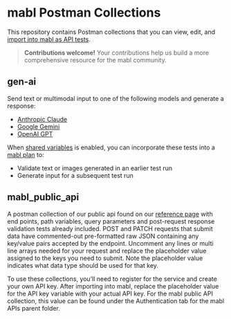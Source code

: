 # mabl Postman Collections
This repository contains Postman collections that you can view, edit, and [import into mabl as API tests](https://help.mabl.com/hc/en-us/articles/19078193969940).

> **Contributions welcome!**
> Your contributions help us build a more comprehensive resource for the mabl community.
  
## gen-ai
Send text or multimodal input to one of the following models and generate a response:
- [Anthropic Claude](https://docs.anthropic.com/en/api/getting-started)
- [Google Gemini](https://ai.google.dev/gemini-api/docs)
- [OpenAI GPT](https://platform.openai.com/docs/api-reference/introduction)

When [shared variables](https://help.mabl.com/hc/articles/17750199158804) is enabled, you can incorporate these tests into a [mabl plan](https://help.mabl.com/hc/articles/17780887930516) to:
- Validate text or images generated in an earlier test run
- Generate input for a subsequent test run

## mabl_public_api
A postman collection of our public api found on our [reference page](https://api.help.mabl.com/reference) with end points, path variables, query parameters and post-request response validation tests already included. POST and PATCH requests that submit data have commented-out pre-formatted raw JSON containing any key/value pairs accepted by the endpoint. Uncomment any lines or multi line arrays needed for your request and replace the placeholder value assigned to the keys you need to submit. Note the placeholder value indicates what data type should be used for that key.



To use these collections, you’ll need to register for the service and create your own API key. After importing into mabl, replace the placeholder value for the API key variable with your actual API key. For the mabl public API collection, this value can be found under the Authentication tab for the mabl APIs parent folder.



